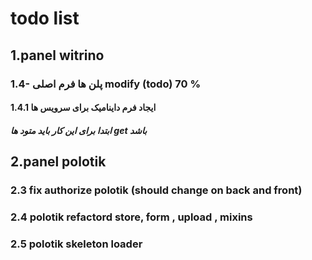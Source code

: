 # todo list

## 1.panel witrino

### 1.4- پلن ها فرم اصلی modify (todo) 70 %

#### ایجاد فرم داینامیک برای سرویس ها 1.4.1

##### ابتدا برای این کار باید متود ها get باشد

## 2.panel polotik

<!-- ### 2.1 barter create and edit from ui should change (todo) -->

### 2.3 fix authorize polotik (should change on back and front)

### 2.4 polotik refactord store, form , upload , mixins

### 2.5 polotik skeleton loader

